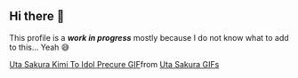 ## Hi there 👋

This profile is a ***work in progress*** mostly because I do not know what to add to this... Yeah 😅
<div class="tenor-gif-embed" data-postid="7673591265706258999" data-share-method="host" data-aspect-ratio="1.77857" data-width="100%"><a href="https://tenor.com/view/uta-sakura-kimi-to-idol-precure-kimipre-anime-pretty-cure-gif-7673591265706258999">Uta Sakura Kimi To Idol Precure GIF</a>from <a href="https://tenor.com/search/uta+sakura-gifs">Uta Sakura GIFs</a></div> <script type="text/javascript" async src="https://tenor.com/embed.js"></script>
